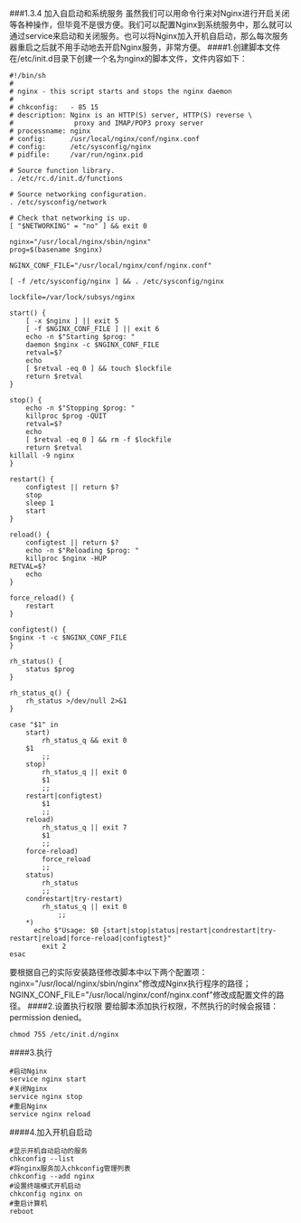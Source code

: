 ###1.3.4 加入自启动和系统服务
虽然我们可以用命令行来对Nginx进行开启关闭等各种操作，但毕竟不是很方便。我们可以配置Nginx到系统服务中，那么就可以通过service来启动和关闭服务。也可以将Nginx加入开机自启动，那么每次服务器重启之后就不用手动地去开启Nginx服务，非常方便。
####1.创建脚本文件
在/etc/init.d目录下创建一个名为nginx的脚本文件，文件内容如下：
```
#!/bin/sh 
# 
# nginx - this script starts and stops the nginx daemon 
# 
# chkconfig:   - 85 15
# description: Nginx is an HTTP(S) server, HTTP(S) reverse \ 
#               proxy and IMAP/POP3 proxy server 
# processname: nginx 
# config:      /usr/local/nginx/conf/nginx.conf
# config:      /etc/sysconfig/nginx 
# pidfile:     /var/run/nginx.pid 

# Source function library. 
. /etc/rc.d/init.d/functions 

# Source networking configuration. 
. /etc/sysconfig/network 

# Check that networking is up. 
[ "$NETWORKING" = "no" ] && exit 0 

nginx="/usr/local/nginx/sbin/nginx" 
prog=$(basename $nginx) 

NGINX_CONF_FILE="/usr/local/nginx/conf/nginx.conf" 

[ -f /etc/sysconfig/nginx ] && . /etc/sysconfig/nginx 

lockfile=/var/lock/subsys/nginx 

start() { 
    [ -x $nginx ] || exit 5 
    [ -f $NGINX_CONF_FILE ] || exit 6 
    echo -n $"Starting $prog: " 
    daemon $nginx -c $NGINX_CONF_FILE 
    retval=$? 
    echo 
    [ $retval -eq 0 ] && touch $lockfile 
    return $retval 
} 

stop() { 
    echo -n $"Stopping $prog: " 
    killproc $prog -QUIT 
    retval=$? 
    echo 
    [ $retval -eq 0 ] && rm -f $lockfile 
    return $retval 
killall -9 nginx 
} 

restart() { 
    configtest || return $? 
    stop 
    sleep 1 
    start 
} 

reload() { 
    configtest || return $? 
    echo -n $"Reloading $prog: " 
    killproc $nginx -HUP 
RETVAL=$? 
    echo 
} 

force_reload() { 
    restart 
} 

configtest() { 
$nginx -t -c $NGINX_CONF_FILE 
} 

rh_status() { 
    status $prog 
} 

rh_status_q() { 
    rh_status >/dev/null 2>&1 
} 

case "$1" in 
    start) 
        rh_status_q && exit 0 
    $1 
        ;; 
    stop) 
        rh_status_q || exit 0 
        $1 
        ;; 
    restart|configtest) 
        $1 
        ;; 
    reload) 
        rh_status_q || exit 7 
        $1 
        ;; 
    force-reload) 
        force_reload 
        ;; 
    status) 
        rh_status 
        ;; 
    condrestart|try-restart) 
        rh_status_q || exit 0 
            ;; 
    *)    
      echo $"Usage: $0 {start|stop|status|restart|condrestart|try-restart|reload|force-reload|configtest}" 
        exit 2 
esac  
```
要根据自己的实际安装路径修改脚本中以下两个配置项：
nginx="/usr/local/nginx/sbin/nginx"修改成Nginx执行程序的路径；
NGINX_CONF_FILE="/usr/local/nginx/conf/nginx.conf"修改成配置文件的路径。
####2.设置执行权限
要给脚本添加执行权限，不然执行的时候会报错：permission denied。
```
chmod 755 /etc/init.d/nginx
```
####3.执行
```
#启动Nginx
service nginx start
#关闭Nginx
service nginx stop
#重启Nginx
service nginx reload
```
####4.加入开机自启动
```
#显示开机自动启动的服务
chkconfig --list
#将nginx服务加入chkconfig管理列表
chkconfig --add nginx
#设置终端模式开机启动
chkconfig nginx on
#重启计算机
reboot
```